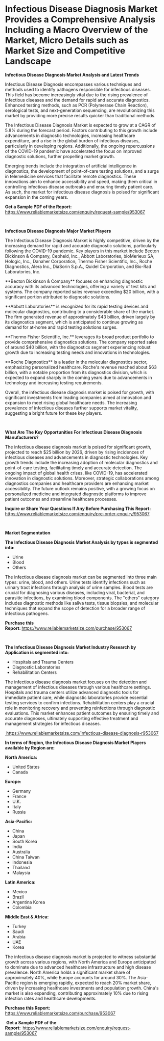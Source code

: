<p><h1>Infectious Disease Diagnosis Market Provides a Comprehensive Analysis Including a Macro Overview of the Market, Micro Details such as Market Size and Competitive Landscape</h1></p><p><strong>Infectious Disease Diagnosis Market Analysis and Latest Trends</strong></p>
<p><p>Infectious Disease Diagnosis encompasses various techniques and methods used to identify pathogens responsible for infectious diseases. This field has become increasingly vital due to the rising prevalence of infectious diseases and the demand for rapid and accurate diagnostics. Enhanced testing methods, such as PCR (Polymerase Chain Reaction), serological tests, and next-generation sequencing, are revolutionizing this market by providing more precise results quicker than traditional methods.</p><p>The Infectious Disease Diagnosis Market is expected to grow at a CAGR of 5.8% during the forecast period. Factors contributing to this growth include advancements in diagnostic technologies, increasing healthcare expenditure, and a rise in the global burden of infectious diseases, particularly in developing regions. Additionally, the ongoing repercussions of the COVID-19 pandemic have accelerated the focus on improved diagnostic solutions, further propelling market growth. </p><p>Emerging trends include the integration of artificial intelligence in diagnostics, the development of point-of-care testing solutions, and a surge in telemedicine services that facilitate remote diagnostics. These innovations aim to enhance accessibility and speed, making them critical in controlling infectious disease outbreaks and ensuring timely patient care. As such, the market for infectious disease diagnosis is poised for significant expansion in the coming years.</p></p>
<p><strong>Get a Sample PDF of the Report:&nbsp;</strong> <a href="https://www.reliablemarketsize.com/enquiry/request-sample/953067?utm_campaign=2115&utm_medium=2&utm_source=Github&utm_content=ia&utm_term=12042025&utm_id=infectious-disease-diagnosis">https://www.reliablemarketsize.com/enquiry/request-sample/953067</a></p>
<p>&nbsp;</p>
<p><strong>Infectious Disease Diagnosis Major Market Players</strong></p>
<p><p>The Infectious Disease Diagnosis Market is highly competitive, driven by the increasing demand for rapid and accurate diagnostic solutions, particularly following the COVID-19 pandemic. Key players in this market include Becton Dickinson & Company, Cepheid, Inc., Abbott Laboratories, bioMerieux SA, Hologic, Inc., Danaher Corporation, Thermo Fisher Scientific, Inc., Roche Diagnostics, Alera Inc., DiaSorin S.p.A., Quidel Corporation, and Bio-Rad Laboratories, Inc.</p><p>**Becton Dickinson & Company** focuses on enhancing diagnostic accuracy with its advanced technologies, offering a variety of test kits and systems. The company reported sales revenue exceeding $20 billion, with a significant portion attributed to diagnostic solutions. </p><p>**Abbott Laboratories** is recognized for its rapid testing devices and molecular diagnostics, contributing to a considerable share of the market. The firm generated revenue of approximately $43 billion, driven largely by its diagnostics segment, which is anticipated to continue growing as demand for at-home and rapid testing solutions surges.</p><p>**Thermo Fisher Scientific, Inc.** leverages its broad product portfolio to provide comprehensive diagnostics solutions. The company reported sales of around $40 billion, with the diagnostics segment experiencing robust growth due to increasing testing needs and innovations in technologies.</p><p>**Roche Diagnostics** is a leader in the molecular diagnostics sector, emphasizing personalized healthcare. Roche's revenue reached about $63 billion, with a notable proportion from its diagnostics division, which is expected to expand sharply in the coming years due to advancements in technology and increasing testing requirements.</p><p>Overall, the infectious disease diagnosis market is poised for growth, with significant investments from leading companies aimed at innovation and expansion to meet rising global healthcare needs. The increasing prevalence of infectious diseases further supports market vitality, suggesting a bright future for these key players.</p></p>
<p>&nbsp;</p>
<p><strong>What Are The Key Opportunities For Infectious Disease Diagnosis Manufacturers?</strong></p>
<p><p>The infectious disease diagnosis market is poised for significant growth, projected to reach $25 billion by 2026, driven by rising incidences of infectious diseases and advancements in diagnostic technologies. Key growth trends include the increasing adoption of molecular diagnostics and point-of-care testing, facilitating timely and accurate detection. The ongoing impact of global health crises, like COVID-19, has accelerated innovation in diagnostic solutions. Moreover, strategic collaborations among diagnostics companies and healthcare providers are enhancing market accessibility. The future outlook remains positive, with a growing focus on personalized medicine and integrated diagnostic platforms to improve patient outcomes and streamline healthcare processes.</p></p>
<p><strong>Inquire or Share Your Questions If Any Before Purchasing This Report:</strong> <a href="https://www.reliablemarketsize.com/enquiry/pre-order-enquiry/953067?utm_campaign=2115&utm_medium=2&utm_source=Github&utm_content=ia&utm_term=12042025&utm_id=infectious-disease-diagnosis">https://www.reliablemarketsize.com/enquiry/pre-order-enquiry/953067</a></p>
<p>&nbsp;</p>
<p><strong>Market Segmentation</strong></p>
<p><strong>The Infectious Disease Diagnosis Market Analysis by types is segmented into:</strong></p>
<p><ul><li>Urine</li><li>Blood</li><li>Others</li></ul></p>
<p><p>The infectious disease diagnosis market can be segmented into three main types: urine, blood, and others. Urine tests identify infections such as urinary tract infections through analysis of urine samples. Blood tests are crucial for diagnosing various diseases, including viral, bacterial, and parasitic infections, by examining blood components. The "others" category includes diagnostic methods like saliva tests, tissue biopsies, and molecular techniques that expand the scope of detection for a broader range of infectious pathogens.</p></p>
<p><strong>Purchase this Report:&nbsp;</strong><a href="https://www.reliablemarketsize.com/purchase/953067?utm_campaign=2115&utm_medium=2&utm_source=Github&utm_content=ia&utm_term=12042025&utm_id=infectious-disease-diagnosis">https://www.reliablemarketsize.com/purchase/953067</a></p>
<p>&nbsp;</p>
<p><strong>The Infectious Disease Diagnosis Market Industry Research by Application is segmented into:</strong></p>
<p><ul><li>Hospitals and Trauma Centers</li><li>Diagnostic Laboratories</li><li>Rehabilitation Centers</li></ul></p>
<p><p>The infectious disease diagnosis market focuses on the detection and management of infectious diseases through various healthcare settings. Hospitals and trauma centers utilize advanced diagnostic tools for immediate patient care, while diagnostic laboratories provide essential testing services to confirm infections. Rehabilitation centers play a crucial role in monitoring recovery and preventing reinfections through diagnostic evaluations. This market enhances patient outcomes by ensuring timely and accurate diagnoses, ultimately supporting effective treatment and management strategies for infectious diseases.</p></p>
<p><a href="https://www.reliablemarketsize.com/infectious-disease-diagnosis-r953067?utm_campaign=2115&utm_medium=2&utm_source=Github&utm_content=ia&utm_term=12042025&utm_id=infectious-disease-diagnosis">&nbsp;https://www.reliablemarketsize.com/infectious-disease-diagnosis-r953067</a></p>
<p><strong>In terms of Region, the Infectious Disease Diagnosis Market Players available by Region are:</strong></p>
<p>
    <p> <strong> North America: </strong>
        <ul>
            <li>United States</li>
            <li>Canada</li>
        </ul>
        </p> 
    <p> <strong> Europe: </strong>
        <ul>
            <li>Germany</li>
            <li>France</li>
            <li>U.K.</li>
            <li>Italy</li>
            <li>Russia</li>
        </ul>
        </p> 
    <p> <strong> Asia-Pacific: </strong>
        <ul>
            <li>China</li>
            <li>Japan</li>
            <li>South Korea</li>
            <li>India</li>
            <li>Australia</li>
            <li>China Taiwan</li>
            <li>Indonesia</li>
            <li>Thailand</li>
            <li>Malaysia</li>
        </ul>
        </p> 
    <p> <strong> Latin America: </strong>
        <ul>
            <li>Mexico</li>
            <li>Brazil</li>
            <li>Argentina Korea</li>
            <li>Colombia</li>
        </ul>
        </p> 
    <p> <strong> Middle East & Africa: </strong>
        <ul>
            <li>Turkey</li>
            <li>Saudi</li>
            <li>Arabia</li>
            <li>UAE</li>
            <li>Korea</li>
        </ul>
    </p>
    </p>
<p><p>The infectious disease diagnosis market is projected to witness substantial growth across various regions, with North America and Europe anticipated to dominate due to advanced healthcare infrastructure and high disease prevalence. North America holds a significant market share of approximately 40%, while Europe accounts for around 30%. The Asia-Pacific region is emerging rapidly, expected to reach 20% market share, driven by increasing healthcare investments and population growth. China's market is also expanding, contributing approximately 10% due to rising infection rates and healthcare developments.</p></p>
<p><strong>Purchase this Report: </strong><a href="https://www.reliablemarketsize.com/purchase/953067?utm_campaign=2115&utm_medium=2&utm_source=Github&utm_content=ia&utm_term=12042025&utm_id=infectious-disease-diagnosis">https://www.reliablemarketsize.com/purchase/953067</a></p>
<p>&nbsp;<strong>Get a Sample PDF of the Report:&nbsp;&nbsp;</strong><a href="https://www.reliablemarketsize.com/enquiry/request-sample/953067?utm_campaign=2115&utm_medium=2&utm_source=Github&utm_content=ia&utm_term=12042025&utm_id=infectious-disease-diagnosis">https://www.reliablemarketsize.com/enquiry/request-sample/953067</a></p>
<p><strong></strong></p>
<p><p></p><p></p><p></p></p>